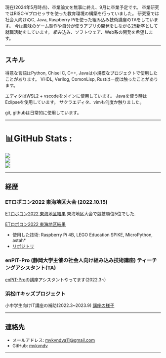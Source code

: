 現在(2024年5月時点)、卒業論文を無事に終え、9月に卒業予定です。
卒業研究ではRISC-Vプロセッサを使った教育環境の構築を行っていました。
研究室では社会人向けのC, Java, Raspberry Piを使った組み込み技術講座のTAをしています。
今は趣味のゲーム製作や自分が使うアプリの開発をしながら25新卒として就職活動をしています。
組み込み、ソフトウェア、Web系の開発を希望します。

---

## **スキル**

得意な言語はPython, Chisel
C, C++, Javaは小規模なプロジェクトで使用したことがあります。
VHDL, Verilog, ComonLisp, Rustは一度は触ったことがあります。

エディタはWSL2 + vscodeをメインに使用しています。
Javaを使う時はEclipseを使用しています。
サクラエディタ、vimも何度か触りました。

git, githubは日常的に使用しています。



<!-- - 言語
  - 得意: Python, Chisel
  - なんとか使える: C, C++, Java
  - 一度は触ったことがある: VHDL, Verilog, ComonLisp, Rust
- エディタ
  - メイン: vscode
  - サブ: Eclipse for Java
  - 使用したことがある: vim
- ツール
  - git
  - github
  - astah* -->

---

# 📊GitHub Stats :
![](https://github-readme-stats.vercel.app/api?username=mvkvndv&theme=radical&hide_border=false&include_all_commits=false&count_private=false)<br/>
![](https://github-readme-streak-stats.herokuapp.com/?user=mvkvndv&theme=radical&hide_border=false)<br/>
![](https://github-readme-stats.vercel.app/api/top-langs/?username=mvkvndv&theme=radical&hide_border=false&include_all_commits=false&count_private=false&layout=compact)

--- 

## **経歴**

### **ETロボコン2022 東海地区大会** (2022.10.15)
[ETロボコン2022 東海地区結果](https://www.etrobo.jp/%e6%9d%b1%e6%b5%b7%e5%9c%b0%e5%8c%ba%e5%a4%a7%e4%bc%9a%e7%b5%90%e6%9e%9c/)
東海地区大会で競技順位5位でした.

[ETロボコン2022 東海地区結果](https://www.etrobo.jp/%e6%9d%b1%e6%b5%b7%e5%9c%b0%e5%8c%ba%e5%a4%a7%e4%bc%9a%e7%b5%90%e6%9e%9c/)

- 使用した技術: Raspberry Pi 4B, LEGO Education SPIKE, MicroPython, astah*
- [リポジトリ](https://github.com/andama777/speegle_dev)


### **enPiT-Pro (静岡大学主催の社会人向け組み込み技術講座) ティーチングアシスタント(TA)**
[enPiT-Pro](https://hept.inf.shizuoka.ac.jp/enpit/)の講座アシスタントやってます(2022.3~)


### **浜松ITキッズプロジェクト**
小中学生向けIT講座の補助(2022.3~2023.9)
[講座の様子](https://itkids.jp/blog/e-robot/2023/02/00478/)

---

## **連絡先**

- メールアドレス: mvkvndva11@gmail.com 
- GitHub: [mvkvndv](https://github.com/mvkvndv)

---
